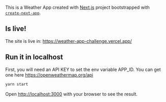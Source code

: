 This is a Weather App created with [Next.js](https://nextjs.org/) project bootstrapped with [`create-next-app`](https://github.com/vercel/next.js/tree/canary/packages/create-next-app).

## Is live!

The site is live in: https://weather-app-challenge.vercel.app/

## Run it in localhost

First, you will need an API KEY to set the env variable APP_ID. You can get one here https://openweathermap.org/api

```bash
yarn start
```

Open [http://localhost:3000](http://localhost:3000) with your browser to see the result.
